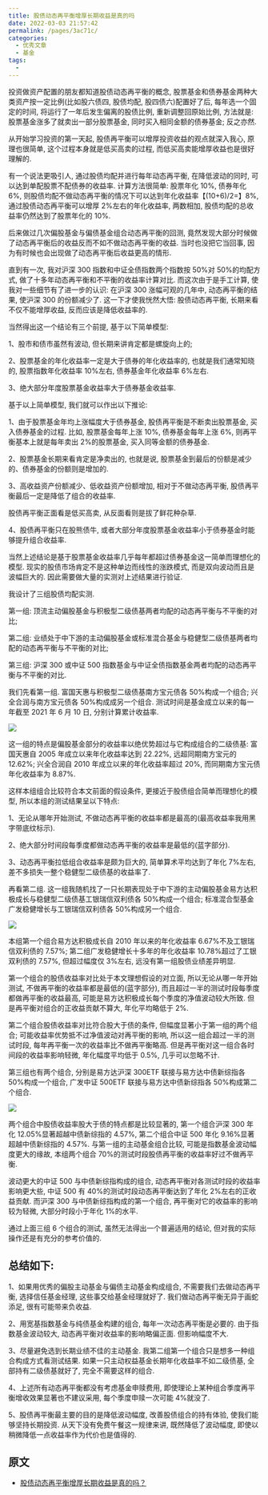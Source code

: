 ```yaml
---
title: 股债动态再平衡增厚长期收益是真的吗
date: 2022-03-03 21:57:42
permalink: /pages/3ac71c/
categories:
  - 优秀文章
  - 基金
tags:
  -
---
```


投资做资产配置的朋友都知道股债动态再平衡的概念, 股票基金和债券基金两种大类资产按一定比例(比如股六债四, 股债均配, 股四债六)配置好了后, 每年选一个固定的时间, 将运行了一年后发生偏离的股债比例, 重新调整回原始比例, 方法就是: 股票基金涨多了就卖出一部分股票基金, 同时买入相同金额的债券基金; 反之亦然.

从开始学习投资的第一天起, 股债再平衡可以增厚投资收益的观点就深入我心, 原理也很简单, 这个过程本身就是低买高卖的过程, 而低买高卖能增厚收益也是很好理解的.

有一个说法更吸引人, 通过股债均配并进行每年动态再平衡, 在降低波动的同时, 可以达到单配股票不配债券的收益率. 计算方法很简单: 股票年化 10%, 债券年化 6%, 则股债均配不做动态再平衡的情况下可以达到年化收益率【(10+6)/2=】8%, 通过股债动态再平衡可以增厚 2%左右的年化收益率, 两数相加, 股债均配的总收益率仍然达到了股票年化的 10%.

后来做过几次偏股基金与偏债基金组合动态再平衡的回测, 竟然发现大部分时候做了动态再平衡后的收益反而不如不做动态再平衡的收益. 当时也没把它当回事, 因为有时候也会出现做了动态再平衡后收益更高的情形.

直到有一次, 我对沪深 300 指数和中证全债指数两个指数按 50%对 50%的均配方式, 做了十多年动态再平衡和不平衡的收益率计算对比. 而这次由于是手工计算, 使我对一些细节有了进一步的认识: 在沪深 300 涨幅可观的几年中, 动态再平衡的结果, 使沪深 300 的份额减少了. 这一下才使我恍然大悟: 股债动态再平衡, 长期来看不仅不能增厚收益, 反而应该是降低收益率的.

当然得出这一个结论有三个前提, 基于以下简单模型:

1、股市和债市虽然有波动, 但长期来讲肯定都是螺旋向上的;

2、股票基金的年化收益率一定是大于债券的年化收益率的, 也就是我们通常知晓的, 股票指数年化收益率 10%左右, 债券基金年化收益率 6%左右.

3、绝大部分年度股票基金收益率大于债券基金收益率.

基于以上简单模型, 我们就可以作出以下推论:

1、由于股票基金年均上涨幅度大于债券基金, 股债再平衡是不断卖出股票基金, 买入债券基金的过程. 比如, 股票基金每年上涨 10%, 债券基金每年上涨 6%, 则再平衡基本上就是每年卖出 2%的股票基金, 买入同等金额的债券基金.

2、股票基金长期来看肯定是净卖出的, 也就是说, 股票基金到最后的份额是减少的、债券基金的份额则是增加的.

3、高收益资产份额减少、低收益资产份额增加, 相对于不做动态再平衡, 股债再平衡最后一定是降低了组合的收益率.

股债再平衡正面看是低买高卖, 从反面看则是拔了鲜花种杂草.

4、股债再平衡只在股熊债牛, 或者大部分年度股票基金收益率小于债券基金时能够提升组合收益率.

当然上述结论是基于股票基金收益率几乎每年都超过债券基金这一简单而理想化的模型. 现实的股债市场肯定不是这种单边而线性的涨跌模式, 而是双向波动而且是波幅巨大的. 因此需要做大量的实测对上述结果进行验证.

我设计了三组股债均配实测.

第一组: 顶流主动偏股基金与积极型二级债基两者均配的动态再平衡与不平衡的对比;

第二组: 业绩处于中下游的主动偏股基金或标准混合基金与稳健型二级债基两者均配的动态再平衡与不平衡的对比;

第三组: 沪深 300 或中证 500 指数基金与中证全债指数基金两者均配的动态再平衡与不平衡的对比.

我们先看第一组. 富国天惠与积极型二级债基南方宝元债各 50%构成一个组合; 兴全合润与南方宝元债各 50%构成成另一个组合. 测试时间是基金成立以来的每一年截至 2021 年 6 月 10 日, 分别计算累计收益率.

![](../../.vuepress/public/img/article/286.png)

这一组的特点是偏股基金部分的收益率以绝优势超过与它构成组合的二级债基: 富国天惠自 2005 年成立以来年化收益率达到 22.22%, 远超同期南方宝元的 12.62%; 兴全合润自 2010 年成立以来的年化收益率超过 20%, 而同期南方宝元债年化收益率为 8.87%.

这样本组组合比较符合本文前面的假设条件, 更接近于股债组合简单而理想化的模型, 所以本组的测试结果呈以下特点:

1、无论从哪年开始测试, 不做动态再平衡的收益率都是最高的(最高收益率我用黑字带底纹标示).

2、绝大部分时间段每季度都做动态再平衡的收益率是最低的(蓝字部分).

3、动态再平衡拉低组合收益率是颇为巨大的, 简单算术平均达到了年化 7%左右, 差不多损失一整个稳健型二级债基的收益率了.

再看第二组. 这一组我随机找了一只长期表现处于中下游的主动偏股基金易方达积极成长与稳健型二级债基工银瑞信双利债各 50%构成一个组合; 标准混合型基金广发稳健增长与工银瑞信双利债各 50%构成另一个组合.

![](../../.vuepress/public/img/article/287.png)

本组第一个组合易方达积极成长自 2010 年以来的年化收益率 6.67%不及工银瑞信双利债的 7.57%; 第二组广发稳健增长十多年的年化收益率 10.78%超过了工银双利债的 7.57%, 但超过幅度仅 3%左右, 远没有第一组股债业绩差异明显.

第一个组合的股债收益率对比处于本文理想假设的对立面, 所以无论从哪一年开始测试, 不做再平衡的收益率都是最低的(蓝字部分), 而且超过一半的测试时段每季度都做再平衡的收益最高, 可能是易方达积极成长每个季度的净值波动较大所致. 但是再平衡对组合的正收益贡献不算大, 年化平均略低于 2%.

第二个组合股债收益率对比符合股大于债的条件, 但幅度显著小于第一组的两个组合; 可能收益率优势抵不过净值波动对再平衡的影响, 所以这一组合超过一半的测试时段, 每年再平衡一次的收益率比不做再平衡略高. 但是再平衡对这一组合各时间段的收益率影响轻微, 年化幅度平均低于 0.5%, 几乎可以忽略不计.

第三组也有两个组合, 分别是易方达沪深 300ETF 联接与易方达中债新综指各 50%构成一个组合, 广发中证 500ETF 联接与易方达中债新综指各 50%构成第二个组合.

![](../../.vuepress/public/img/article/288.png)

两个组合中股债收益率股大于债的特点都是比较显著的, 第一个组合沪深 300 年化 12.05%显著超越中债新综指的 4.57%, 第二个组合中证 500 年化 9.16%显著超越中债新综指的 4.57%. 与第一组的主动基金组合比较, 可能是指数基金波动幅度更大的缘故, 本组两个组合 70%的测试时段股债再平衡的收益率好过不做再平衡.

波动更大的中证 500 与中债新综指构成的组合, 动态再平衡对各测试时段的收益率影响更大些, 中证 500 有 40%的测试时段动态再平衡达到了年化 2%左右的正收益贡献. 而沪深 300 与中债新综指构成的第一个组合, 再平衡对它的收益率的影响较为轻微, 大部分时段小于年化 1%的水平.

通过上面三组 6 个组合的测试, 虽然无法得出一个普遍适用的结论, 但对我的实际操作还是有充分的参考价值的.

## 总结如下:

1、如果用优秀的偏股主动基金与偏债主动基金构成组合, 不需要我们去做动态再平衡, 选择信任基金经理, 这些事交给基金经理就好了. 我们做动态再平衡无异于画蛇添足, 很有可能带来负收益.

2、用宽基指数基金与纯债基金构建的组合, 每年一次动态再平衡是必要的. 由于指数基金波动较大, 动态再平衡对收益率的影响略偏正面. 但影响幅度不大.

3、尽量避免选到长期业绩不佳的主动基金. 我第二组第一个组合只是想多一种组合构成方式看测试结果. 如果一只主动权益基金长期年化收益率不如二级债基, 全部持有二级债基就好了, 完全不需要这样的组合.

4、上述所有动态再平衡都没有考虑基金申赎费用, 即使理论上某种组合季度再平衡增收效果显著也不建议采用, 每个季度申赎一次可能 4%就没了.

5、股债再平衡最主要的目的是降低波动幅度, 改善股债组合的持有体验, 使我们能够坚持长期投资. 从天下没有免费午餐这一规律来讲, 既然降低了波动幅度, 即使以稍微降低一点收益率作为代价也是值得的.

## 原文

- [股债动态再平衡增厚长期收益是真的吗？](https://mp.weixin.qq.com/s/1zpHIscxRLTdu0n2BFfKSQ)
